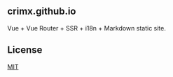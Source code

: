 ## crimx.github.io

Vue + Vue Router + SSR + i18n + Markdown static site.

## License

[MIT](http://opensource.org/licenses/MIT)
